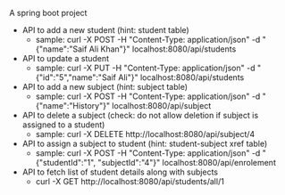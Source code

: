 A spring boot project
- API to add a new student (hint: student table)
  - sample:  curl -X POST -H "Content-Type: application/json" -d "{\"name\":\"Saif Ali Khan\"}" localhost:8080/api/students 
- API to update a student
  - sample: curl -X PUT -H "Content-Type: application/json" -d "{\"id\":\"5\",\"name\":\"Saif Ali\"}" localhost:8080/api/students
- API to add a new subject (hint: subject table)
  - sample: curl -X POST -H "Content-Type: application/json" -d "{\"name\":\"History\"}" localhost:8080/api/subject
- API to delete a subject (check: do not allow deletion if subject is assigned to a student)
  -  sample: curl -X DELETE http://localhost:8080/api/subject/4
- API to assign a subject to student (hint: student-subject xref table)
  - sample: curl -X POST -H "Content-Type: application/json" -d "{\"studentId\":\"1\", \"subjectId\":\"4\"}" localhost:8080/api/enrolement
- API to fetch list of student details along with subjects
  -  curl -X GET http://localhost:8080/api/students/all/1
